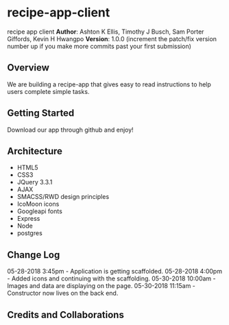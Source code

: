 # recipe-app-client
recipe app client
**Author**: Ashton K Ellis, Timothy J Busch, Sam Porter Giffords, Kevin H Hwangpo 
**Version**: 1.0.0 (increment the patch/fix version number up if you make more commits past your first submission)

## Overview
<!-- Provide a high level overview of what this application is and why you are building it, beyond the fact that it's an assignment for a Code Fellows 301 class. (i.e. What's your problem domain?) -->
We are building a recipe-app that gives easy to read instructions to help users complete simple tasks. 

## Getting Started
Download our app through github and enjoy!

## Architecture
* HTML5
* CSS3
* JQuery 3.3.1
* AJAX
* SMACSS/RWD design principles
* IcoMoon icons
* Googleapi fonts
* Express
* Node
* postgres

## Change Log
05-28-2018 3:45pm - Application is getting scaffolded. 
05-28-2018 4:00pm - Added icons and continuing with the scaffolding. 
05-30-2018 10:00am - Images and data are displaying on the page.
05-30-2018 11:15am - Constructor now lives on the back end.

## Credits and Collaborations
<!-- Give credit (and a link) to other people or resources that helped you build this application. -->

